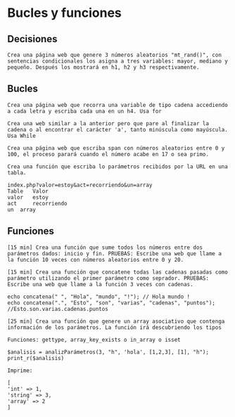 # Bucles y funciones
## Decisiones

    Crea una página web que genere 3 números aleatorios "mt_rand()", con sentencias condicionales los asigna a tres variables: mayor, mediano y pequeño. Después los mostrará en h1, h2 y h3 respectivamente.

## Bucles

    Crea una página web que recorra una variable de tipo cadena accediendo a cada letra y escriba cada una en un h4. Usa for

    Crea una web similar a la anterior pero que pare al finalizar la cadena o al encontrar el carácter 'a', tanto minúscula como mayúscula. Usa While

    Crea una página web que escriba span con números aleatorios entre 0 y 100, el proceso parará cuando el número acabe en 17 o sea primo.

    Crea una función que escriba lo parámetros recibidos por la URL en una tabla.

    index.php?valor=estoy&act=recorriendo&un=array
    Table 	Valor
    valor 	estoy
    act 	recorriendo
    un 	array


## Funciones

    [15 min] Crea una función que sume todos los números entre dos parámetros dados: inicio y fin. PRUEBAS: Escribe una web que llame a la función 10 veces con números aleatorios entre 0 y 20.

    [15 min] Crea una función que concatene todas las cadenas pasadas como parámetro utilizando el primer parámetro como seprador. PRUEBAS: Escribe una web que llame a la función 3 veces con cadenas.

    echo concatena(" ", "Hola", "mundo", "!"); // Hola mundo !
    echo concatena(".", "Esto", "son", "varias", "cadenas", "puntos"); //Esto.son.varias.cadenas.puntos

    [25 min] Crea una función que genere un array asociativo que contenga información de los parámetros. La función irá descubriendo los tipos

    Funciones: gettype, array_key_exists o in_array o isset

    $analisis = analizParámetros(3, "h", 'hola', [1,2,3], [1], "h");
    print_r($analisis)

    Imprime:

    [
    'int' => 1,
    'string' => 3,
    'array' => 2
    ]
